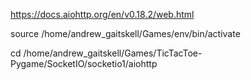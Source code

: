 https://docs.aiohttp.org/en/v0.18.2/web.html

source /home/andrew_gaitskell/Games/env/bin/activate

cd /home/andrew_gaitskell/Games/TicTacToe-Pygame/SocketIO/socketio1/aiohttp
